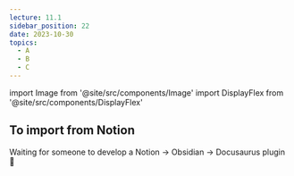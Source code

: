 ```yaml
---
lecture: 11.1
sidebar_position: 22
date: 2023-10-30
topics:
  - A
  - B
  - C
---
```

import Image from '@site/src/components/Image'
import DisplayFlex from '@site/src/components/DisplayFlex'

## To import from Notion
Waiting for someone to develop a Notion → Obsidian → Docusaurus plugin 👀
